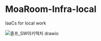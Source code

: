 # MoaRoom-Infra-local
IaaCs for local work

![졸프_SW아키텍처 drawio](https://github.com/MoaRoom/MoaRoom-Infra/assets/68985625/d86eedc4-3b55-4cc8-b4a5-f05b4cde7cdf)
